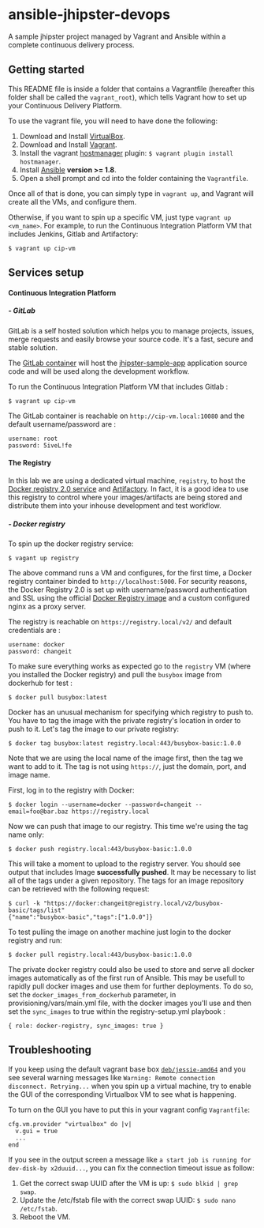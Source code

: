 # ansible-jhipster-devops
A sample jhipster project managed by Vagrant and Ansible within a complete continuous delivery process.


## Getting started

This README file is inside a folder that contains a Vagrantfile (hereafter this folder shall be called the `vagrant_root`), which tells Vagrant how to set up your Continuous Delivery Platform.

To use the vagrant file, you will need to have done the following:

  1. Download and Install [VirtualBox](https://www.virtualbox.org/wiki/Downloads).
  2. Download and Install [Vagrant](https://www.vagrantup.com/downloads.html).
  4. Install the vagrant [hostmanager](https://github.com/smdahlen/vagrant-hostmanager) plugin: `$ vagrant plugin install hostmanager`.
  4. Install [Ansible](http://docs.ansible.com/intro_installation.html) **version >= 1.8**.
  5. Open a shell prompt and cd into the folder containing the `Vagrantfile`.

Once all of that is done, you can simply type in `vagrant up`, and Vagrant will create all the VMs, and configure them.

Otherwise, if you want to spin up a specific VM, just type `vagrant up <vm_name>`. For example, to run the Continuous Integration Platform VM that includes Jenkins, Gitlab and Artifactory:

    $ vagrant up cip-vm


## Services setup

#### Continuous Integration Platform

##### - GitLab

GitLab is a self hosted solution which helps you to manage projects, issues, merge requests and easily browse your source code. It's a fast, secure and stable solution.

The [GitLab container](https://hub.docker.com/r/sameersbn/gitlab/) will host the [jhipster-sample-app](https://github.com/abessifi/jhipster-sample-app) application source code and will be used along the development workflow.

To run the Continuous Integration Platform VM that includes Gitlab :

	$ vagrant up cip-vm

The GitLab container is reachable on `http://cip-vm.local:10080` and the default username/password are :
    
	username: root
	password: 5iveL!fe

#### The Registry

In this lab we are using a dedicated virtual machine, `registry`, to host the [Docker registry 2.0 service](https://docs.docker.com/registry/) and [Artifactory](http://www.jfrog.com/artifactory/). In fact, it is a good idea to use this registry to control where your images/artifacts are being stored and distribute them into your inhouse development and test workflow.

##### - Docker registry

To spin up the docker registry service:

	$ vagant up registry

The above command runs a VM and configures, for the first time, a Docker registry container binded to `http://localhost:5000`.
For security reasons, the Docker Registry 2.0 is set up with username/password authentication and SSL using the official [Docker Registry image](https://registry.hub.docker.com/u/library/registry/) and a custom configured nginx as a proxy server.

The registry is reachable on `https://registry.local/v2/` and default credentials are :

	username: docker
	password: changeit

To make sure everything works as expected go to the `registry` VM (where you installed the Docker registry) and pull the `busybox` image from dockerhub for test :

	$ docker pull busybox:latest

Docker has an unusual mechanism for specifying which registry to push to. You have to tag the image with the private registry's location in order to push to it. Let's tag the image to our private registry:

	$ docker tag busybox:latest registry.local:443/busybox-basic:1.0.0

Note that we are using the local name of the image first, then the tag we want to add to it. The tag is not using `https://`, just the domain, port, and image name.

First, log in to the registry with Docker:

	$ docker login --username=docker --password=changeit --email=foo@bar.baz https://registry.local

Now we can push that image to our registry. This time we're using the tag name only:

	$ docker push registry.local:443/busybox-basic:1.0.0

This will take a moment to upload to the registry server. You should see output that includes Image **successfully pushed**. It may be necessary to list all of the tags under a given repository. The tags for an image repository can be retrieved with the following request:

	$ curl -k "https://docker:changeit@registry.local/v2/busybox-basic/tags/list"
	{"name":"busybox-basic","tags":["1.0.0"]}

To test pulling the image on another machine just login to the docker registry and run:

	$ docker pull registry.local:443/busybox-basic:1.0.0

The private docker registry could also be used to store and serve all docker images automatically as of the first run of Ansible. This may be usefull to rapidly pull docker images  and use them for further deployments. To do so, set the `docker_images_from_dockerhub` parameter, in provisioning/vars/main.yml file, with the docker images you'll use and then set the `sync_images` to true within the registry-setup.yml playbook :

	{ role: docker-registry, sync_images: true }

## Troubleshooting

If you keep using the default vagrant base box [`deb/jessie-amd64`](https://vagrantcloud.com/deb/boxes/jessie-amd64) and you see several warning messages like `Warning: Remote connection disconnect. Retrying...` when you spin up a virtual machine, try to enable the GUI of the corresponding Virtualbox VM to see what is happening.

To turn on the GUI you have to put this in your vagrant config `Vagrantfile`:

    cfg.vm.provider "virtualbox" do |v|
      v.gui = true
      ...
    end

If you see in the output screen a message like `a start job is running for dev-disk-by x2duuid...`, you can fix the connection timeout issue as follow:

  1. Get the correct swap UUID after the VM is up: `$ sudo blkid | grep swap`.
  2. Update the /etc/fstab file with the correct swap UUID: `$ sudo nano /etc/fstab`.
  3. Reboot the VM.

